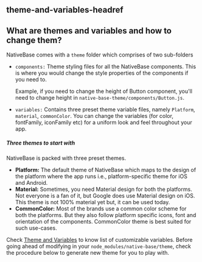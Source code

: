 ## theme-and-variables-headref
## What are themes and variables and how to change them?

NativeBase comes with a `theme` folder which comprises of two sub-folders
-   `components:` Theme styling files for all the NativeBase components. This is where you would change the style properties of the components if you need to.

    Example, if you need to change the height of Button component, you'll need to change height in 
  `native-base-theme/components/Button.js`.
-   `variables:` Contains three preset theme variable files, namely `Platform`, `material`, `commonColor`. You can change the variables (for color, fontFamily, iconFamily etc) for a uniform look and feel throughout your app.

##### Three themes to start with
NativeBase is packed with three preset themes. <br />
* **Platform:** The default theme of NativeBase which maps to the design of the platform where the app runs i.e., platform-specific theme for iOS and Android.
* **Material:** Sometimes, you need Material design for both the platforms. Not everyone is a fan of it, but Google does use Material design on iOS. This theme is not 100% material yet but, it can be used today. <br />
* **CommonColor:** Most of the brands use a common color scheme for both the platforms. But they also follow platform specific icons, font and orientation of the components. CommonColor theme is best suited for such use-cases. <br />

Check [Theme and Variables](https://docs-v2.nativebase.io/docs/ThemeVariables.html) to know list of customizable variables.
Before going ahead of modifying in your `node_modules/native-base/theme`, check the procedure below to generate new theme for you to play with.